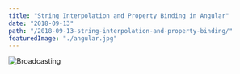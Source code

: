 ```yaml
---
title: "String Interpolation and Property Binding in Angular"
date: "2018-09-13"
path: "/2018-09-13-string-interpolation-and-property-binding/"
featuredImage: "./angular.jpg"
---
```

![Broadcasting](./angular.jpg)
